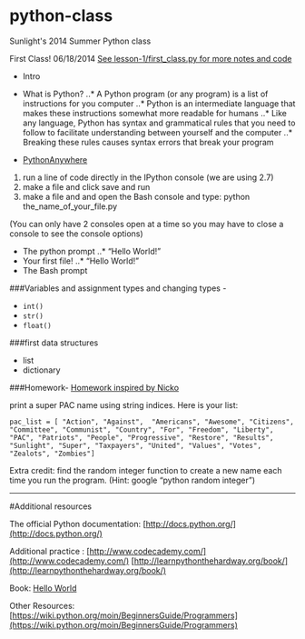 python-class
============

Sunlight's 2014 Summer Python class


First Class!
06/18/2014
[See lesson-1/first_class.py for more notes and code](https://github.com/LindsayYoung/python-class/blob/master/lesson-1/first_class.py)

* Intro

* What is Python?
..* A Python program (or any program) is a list of instructions for you computer
..* Python is an intermediate language that makes these instructions somewhat more readable for humans
..* Like any language, Python has syntax and grammatical rules that you need to follow to facilitate understanding between yourself and the computer
..* Breaking these rules causes syntax errors that break your program

* [PythonAnywhere](https://www.pythonanywhere.com)
1. run a line of code directly in the IPython console (we are using 2.7)
2. make a file and click save and run
3. make a file and  and open the Bash console and type: python the_name_of_your_file.py

(You can only have 2 consoles open at a time so you may have to close a console to see the console options)


* The python prompt
..* “Hello World!”
* Your first file!
..* “Hello World!”
* The Bash prompt

###Variables and assignment
types and changing types - 
* `int()` 
* `str()`
* `float()`

###first data structures
* list
* dictionary

###Homework-
[Homework inspired by Nicko](http://sunlightfoundation.com/blog/2010/12/02/sunlights-political-action-committee-pac-name-generator/)

print a super PAC name using string indices. Here is your list:

```
pac_list = [ "Action", "Against",  "Americans", "Awesome", "Citizens", "Committee", "Communist", "Country", "For", "Freedom", "Liberty", "PAC", "Patriots", "People", "Progressive", "Restore", "Results", "Sunlight", "Super", "Taxpayers", "United", "Values", "Votes", "Zealots", "Zombies"]
```

Extra credit: find the random integer function to create a new name each time you run the program. (Hint: google “python random integer”)





***
#Additional resources

The official Python documentation: 
[http://docs.python.org/](http://docs.python.org/)

Additional practice :
[http://www.codecademy.com/](http://www.codecademy.com/)
[http://learnpythonthehardway.org/book/](http://learnpythonthehardway.org/book/)

Book:
[Hello World](http://www.barnesandnoble.com/listing/2691811512844?r=1&cm_mmc=GooglePLA-_-Book_25To44-_-Q000000633-_-2691811512844)

Other Resources:
[https://wiki.python.org/moin/BeginnersGuide/Programmers](https://wiki.python.org/moin/BeginnersGuide/Programmers) 


